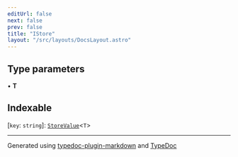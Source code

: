 ```yaml
---
editUrl: false
next: false
prev: false
title: "IStore"
layout: "/src/layouts/DocsLayout.astro"
---
```


## Type parameters

• **T**

## Indexable

 \[`key`: `string`\]: [`StoreValue`](/api/core/store/type-aliases/storevalue/)\<`T`\>

***

Generated using [typedoc-plugin-markdown](https://www.npmjs.com/package/typedoc-plugin-markdown) and [TypeDoc](https://typedoc.org/)
